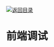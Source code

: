 [![返回目录](https://i.postimg.cc/50XLzC7C/image.png)](https://github.com/wx-chevalier/Web-Series/)

# 前端调试
